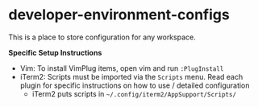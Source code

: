 # developer-environment-configs

This is a place to store configuration for any workspace. 


**Specific Setup Instructions**
- Vim: To install VimPlug items, open vim and run `:PlugInstall`
- iTerm2: Scripts must be imported via the `Scripts` menu. 
  Read each plugin for specific instructions on how to use / detailed configuration
    - iTerm2 puts scripts in `~/.config/iterm2/AppSupport/Scripts/`
